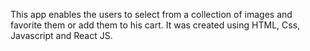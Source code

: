 This app enables the users to select from a collection of images and favorite them or add them to his cart. It was created using HTML, Css, Javascript and React JS.
